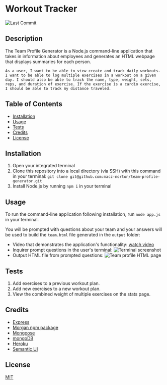 # Workout Tracker
![Last Commit](https://img.shields.io/github/last-commit/macz-norton/workout-tracker)

## Description

The Team Profile Generator is a Node.js command-line application that takes in information about employees and generates an HTML webpage that displays summaries for each person.

```
As a user, I want to be able to view create and track daily workouts. I want to be able to log multiple exercises in a workout on a given day. I should also be able to track the name, type, weight, sets, reps, and duration of exercise. If the exercise is a cardio exercise, I should be able to track my distance traveled.
```

## Table of Contents

* [Installation](#installation)
* [Usage](#usage)
* [Tests](#tests)
* [Credits](#credits)
* [License](#license)

## Installation

1. Open your integrated terminal 
2. Clone this repository into a local directory (via SSH) with this command in your terminal: `git clone git@github.com:macz-norton/team-profile-generator.git`
3. Install Node.js by running `npm i` in your terminal

## Usage

To run the command-line application following installation, run `node app.js` in your terminal.

You will be prompted with questions about your team and your answers will be used to build the `team.html` file generated in the `output` folder:
* Video that demonstrates the application's functionality: [watch video](https://user-images.githubusercontent.com/71162422/103465483-ae982280-4cf0-11eb-96a0-132fafe022b9.mp4)
* Inquirer prompt questions in the user's terminal: ![Terminal screenshot](https://user-images.githubusercontent.com/71162422/103465488-c1125c00-4cf0-11eb-9dd0-9492d6a5b99a.png)
* Output HTML file from prompted questions: ![Team profile HTML page](https://user-images.githubusercontent.com/71162422/103465494-cbccf100-4cf0-11eb-9173-57e90530b7d5.png)

## Tests

1. Add exercises to a previous workout plan.
2. Add new exercises to a new workout plan.
3. View the combined weight of multiple exercises on the stats page.

## Credits

* [Express](https://expressjs.com/)
* [Morgan npm package](https://www.npmjs.com/package/morgan)
* [Mongoose](https://mongoosejs.com/)
* [mongoDB](https://www.mongodb.com/)
* [Heroku](https://www.heroku.com/)
* [Semantic UI](https://semantic-ui.com/)

## License

[MIT](https://choosealicense.com/licenses/mit/)